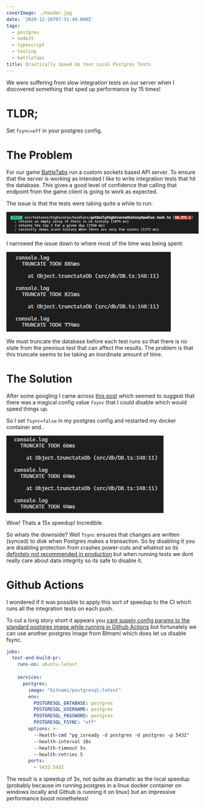```yaml
---
coverImage: ./header.jpg
date: '2020-12-26T07:31:40.000Z'
tags:
  - postgres
  - nodeJS
  - typescript
  - testing
  - battleTabs
title: Drastically Speed Up Your Local Postgres Tests
---
```


We were suffering from slow integration tests on our server when I discovered something that sped up performance by 15 times!

<!-- more -->

# TLDR;

Set `fsync=off` in your postgres config.

# The Problem

For our game [BattleTabs](http://battletabs.com/) run a custom sockets based API server. To ensure that the server is working as intended I like to write integration tests that hit the database. This gives a good level of confidence that calling that endpoint from the game client is going to work as expected.

The issue is that the tests were taking quite a while to run:

[![](./before.png)](./before.png)

I narrowed the issue down to where most of the time was being spent:

[![](./trunc-before.png)](./trunc-before.png)

We must truncate the database before each test runs so that there is no state from the previous test that can affect the results. The problem is that this truncate seems to be taking an inordinate amount of time.

# The Solution

After some googling I came across [this post](https://dev.to/thejessleigh/speed-up-your-postgresql-unit-tests-with-one-weird-trick-364p#:~:text=fsync,are%20physically%20written%20to%20disk.) which seemed to suggest that there was a magical config value `fsync` that I could disable which would speed things up.

So I set `fsync=false` in my postgres config and restarted my docker container and..

[![](./trunc-after.png)](./trunc-after.png)

Wow! Thats a 15x speedup! Incredible.

So whats the downside? Well `fsync` ensures that changes are written (synced) to disk when Postgres makes a transaction. So by disabling it you are disabling protection from crashes power-cuts and whatnot so its [definitely not recommended in production](https://www.2ndquadrant.com/en/blog/postgresql-fsync-off-warning-in-config-file/) but when running tests we dont really care about data integrity so its safe to disable it.

# Github Actions

I wondered if it was possible to apply this sort of speedup to the CI which runs all the integration tests on each push.

To cut a long story short it appears you [cant supply config params to the standard postgres image while running in Github Actions](https://stackoverflow.com/questions/65438055/how-to-add-config-args-to-postgres-service-container-in-github-action/65444387?noredirect=1#comment115705280_65444387) but fortunately we can use another postgres image from Bitnami which does let us disable fsync.

```yaml
jobs:
  test-and-build-pr:
    runs-on: ubuntu-latest

    services:
      postgres:
        image: "bitnami/postgresql:latest"
        env:
          POSTGRESQL_DATABASE: postgres
          POSTGRESQL_USERNAME: postgres
          POSTGRESQL_PASSWORD: postgres
          POSTGRESQL_FSYNC: "off"
        options: >-
          --health-cmd "pg_isready -d postgres -U postgres -p 5432"
          --health-interval 10s
          --health-timeout 5s
          --health-retries 5
        ports:
          - 5432:5432
```

The result is a speedup of 3x, not quite as dramatic as the local speedup (probably because im running postgres in a linux docker container on windows locally and Github is running it on linux) but an impressive performance boost nonetheless!
